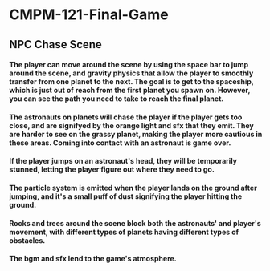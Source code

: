 # CMPM-121-Final-Game

## NPC Chase Scene

#### The player can move around the scene by using the space bar to jump around the scene, and gravity physics that allow the player to smoothly transfer from one planet to the next. The goal is to get to the spaceship, which is just out of reach from the first planet you spawn on. However, you can see the path you need to take to reach the final planet.
#### The astronauts on planets will chase the player if the player gets too close, and are signifyed by the orange light and sfx that they emit. They are harder to see on the grassy planet, making the player more cautious in these areas. Coming into contact with an astronaut is game over.
#### If the player jumps on an astronaut's head, they will be temporarily stunned, letting the player figure out where they need to go.
#### The particle system is emitted when the player lands on the ground after jumping, and it's a small puff of dust signifying the player hitting the ground.
#### Rocks and trees around the scene block both the astronauts' and player's movement, with different types of planets having different types of obstacles.
#### The bgm and sfx lend to the game's atmosphere.
